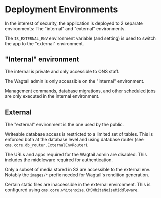# Deployment Environments

In the interest of security, the application is deployed to 2 separate environments: The "internal" and "external" environments.

The `IS_EXTERNAL_ENV` environment variable (and setting) is used to switch the app to the "external" environment.

## "Internal" environment

The internal is private and only accessible to ONS staff.

The Wagtail admin is only accessible on the "internal" environment.

Management commands, database migrations, and other [scheduled jobs](./scheduled-jobs.md) are only executed in the internal environment.

## External

The "external" environment is the one used by the public.

Writeable database access is restricted to a limited set of tables. This is enforced both at the database level and using database router (see `cms.core.db_router.ExternalEnvRouter`).

The URLs and apps required for the Wagtail admin are disabled. This includes the middleware required for authentication.

Only a subset of media stored in S3 are accessible to the external env. Notably the `images/*` prefix needed for Wagtail's rendition generation.

Certain static files are inaccessible in the external environment. This is configured using `cms.core.whitenoise.CMSWhiteNoiseMiddleware`.
